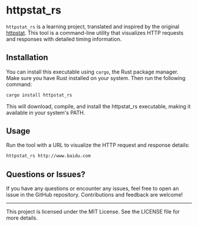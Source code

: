 # httpstat_rs

`httpstat_rs` is a learning project, translated and inspired by the original [httpstat](https://github.com/reorx/httpstat). This tool is a command-line utility that visualizes HTTP requests and responses with detailed timing information.

## Installation

You can install this executable using `cargo`, the Rust package manager. Make sure you have Rust installed on your system. Then run the following command:

```bash
cargo install httpstat_rs
```

This will download, compile, and install the httpstat_rs executable, making it available in your system's PATH.

## Usage
Run the tool with a URL to visualize the HTTP request and response details:

```bash
httpstat_rs http://www.baidu.com
```

## Questions or Issues?
If you have any questions or encounter any issues, feel free to open an issue in the GitHub repository. Contributions and feedback are welcome!

-------

This project is licensed under the MIT License. See the LICENSE file for more details.
